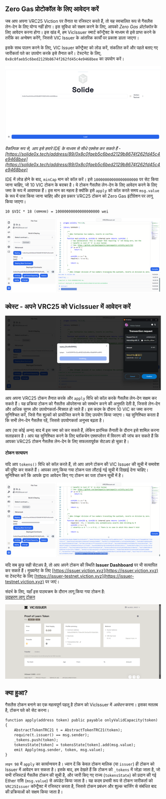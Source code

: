 ## Zero Gas प्रोटोकॉल के लिए आवेदन करें

जब आप अपना VRC25 Viction पर तैनात या रजिस्टर करते हैं, तो यह स्वचालित रूप से गैसलैस लेन-देन के लिए योग्य नहीं होगा। इस सुविधा को सक्षम करने के लिए, आपको *Zero Gas प्रोटोकॉल* के लिए आवेदन करना होगा। इस खंड में, हम VicIssuer स्मार्ट कॉन्ट्रैक्ट के माध्यम से इसे प्राप्त करने के तरीके का अन्वेषण करेंगे, जिससे VIC Issuer के आंतरिक कार्यों पर प्रकाश डाला जाएगा।

इसके साथ पालन करने के लिए, VIC Issuer कॉन्ट्रैक्ट को लोड करें, संकलित करें और पहले बताए गए जारीकर्ता पते का उपयोग करके इसे तैनात करें। टेस्टनेट के लिए, `0x8c0faeb5c6bed2129b8674f262fd45c4e9468bee` का उपयोग करें।

![](https://raw.githubusercontent.com/POLearn/victionary-everything-about-viction/refs/heads/master/content/assets/images/issuer_contract.png)

*वैकल्पिक रूप से, आप इसे हमारे IDE के माध्यम से सीधे एक्सेस कर सकते हैं - [https://solide0x.tech/address/89/0x8c0faeb5c6bed2129b8674f262fd45c4e9468bee](https://solide0x.tech/address/89/0x8c0faeb5c6bed2129b8674f262fd45c4e9468bee)*

IDE में लोड होने के बाद, `minCap` मान को कॉल करें। इसे `10000000000000000000` पर सेट किया जाना चाहिए, जो 10 VIC टोकन के बराबर है। ये टोकन गैसलैस लेन-देन के लिए आवेदन करने के लिए जमा के रूप में आवश्यक हैं। इस मान का महत्व है क्योंकि इसे `apply` को कॉल करते समय `msg.value` के रूप में पास किया जाना चाहिए और इस प्रकार VRC25 टोकन को Zero Gas इंटीग्रेशन पर लागू किया जाएगा।

```
10 $VIC * 18 (दशमलव) = 10000000000000000000 wei
```

![](https://raw.githubusercontent.com/POLearn/victionary-everything-about-viction/refs/heads/master/content/assets/images/issuer_mincap.png)

## क्वेस्ट - अपने VRC25 को VicIssuer में आवेदन करें

![](https://raw.githubusercontent.com/POLearn/victionary-everything-about-viction/refs/heads/master/content/assets/images/issuer_apply.png)

आप अपना VRC25 टोकन तैनात करके और `apply` विधि को कॉल करके गैसलैस लेन-देन सक्षम कर सकते हैं। यह प्रक्रिया टोकन को गैसलैस ऑपरेशन्स को समर्थन करने की अनुमति देती है, जिससे लेन-देन और अधिक सुगम और उपयोगकर्ता-मित्रवत हो जाते हैं। इस कदम के दौरान 10 VIC का जमा करना सुनिश्चित करें, जिसे गैस शुल्कों को प्रायोजित करने के लिए उपयोग किया जाएगा। यह सुनिश्चित करता है कि सभी लेन-देन गैसलैस रहें, जिससे उपयोगकर्ता अनुभव बढ़ता है।

आप (या कोई अन्य) बाद में इस जमा को कर सकते हैं, लेकिन प्रारंभिक तैनाती के दौरान इसे शामिल करना सलाहकार है। आप यह सुनिश्चित करने के लिए ब्लॉकचेन एक्सप्लोरर में विवरण की जांच कर सकते हैं कि आपका VRC25 टोकन गैसलैस लेन-देन के लिए सफलतापूर्वक सेटअप हो चुका है।

#### टोकन सत्यापन

यदि आप `tokens()` विधि को कॉल करते हैं, तो आप अपने टोकन की VIC Issuer की सूची में समावेश की पुष्टि कर सकते हैं। आपका लागू किया गया टोकन पता लौटाई गई सूची में दिखाई देना चाहिए। सुनिश्चित करें कि आपके द्वारा आवेदन किए गए टोकन का पता टोकन सूची में है।

![](https://raw.githubusercontent.com/POLearn/victionary-everything-about-viction/refs/heads/master/content/assets/images/issuer_tokens.png)

यदि सब कुछ सही सेटअप है, तो आप अपने टोकन की स्थिति **Issuer Dashboard** पर भी सत्यापित कर सकते हैं। मुख्यनेट के लिए [https://issuer.viction.xyz](https://issuer.viction.xyz) या टेस्टनेट के लिए [https://issuer-testnet.viction.xyz](https://issuer-testnet.viction.xyz) पर जाएं।

संदर्भ के लिए, यहाँ इस पाठ्यक्रम के दौरान लागू किया गया टोकन है:  
[उदाहरण लागू टोकन](https://issuer-testnet.viction.xyz/token/0xbba5098BF9c7726EC69C7BE3AE35C10DDC0B866a)

![](https://raw.githubusercontent.com/POLearn/victionary-everything-about-viction/refs/heads/master/content/assets/images/issuer_dashboard.png)

## क्या हुआ?

गैसलैस टोकन बनाने का एक महत्वपूर्ण पहलू है टोकन को VicIssuer में *आवेदन* करना। इसका मतलब है, टोकन पते को सेट करना।

```solidity
function apply(address token) public payable onlyValidCapacity(token) {
    AbstractTokenTRC21 t = AbstractTokenTRC21(token);
    require(t.issuer() == msg.sender);
    _tokens.push(token);
    tokensState[token] = tokensState[token].add(msg.value);
    emit Apply(msg.sender, token, msg.value);
}
```

`लाइन 98` में `apply` का कार्यान्वयन है। ध्यान दें कि केवल टोकन मालिक (या `issuer`) ही टोकन को Issuer में आवेदन कर सकता है। इसके बाद, हम देखते हैं कि टोकन को `_tokens` में जोड़ा जाता है, जो सभी रजिस्टर्ड गैसलैस टोकन की सूची है, और जारी किए गए राज्य (`tokensState`) को प्रदान की गई Ether राशि (`msg.value`) से अपडेट किया जाता है। यह कदम प्रभावी रूप से टोकन जारीकर्ता को `VRC25Issuer` कॉन्ट्रैक्ट में रजिस्टर करता है, जिससे टोकन प्रबंधन और शुल्क चार्जिंग से संबंधित बाद की प्रक्रियाओं को सक्षम किया जाता है।